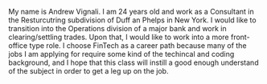My name is Andrew Vignali. I am 24 years old and work as a Consultant in the Resturcutring subdivision of Duff an Phelps in New York.
I would like to transition into the Operations division of a major bank and work in clearing/settling trades. Upon that, I would like to work into a more front-office type role.
I choose FinTech as a career path because many of the jobs I am applying for require some kind of the techincal and coding background, and I hope that this class will instill a good enough understand of the subject in order to get a leg up on the job.